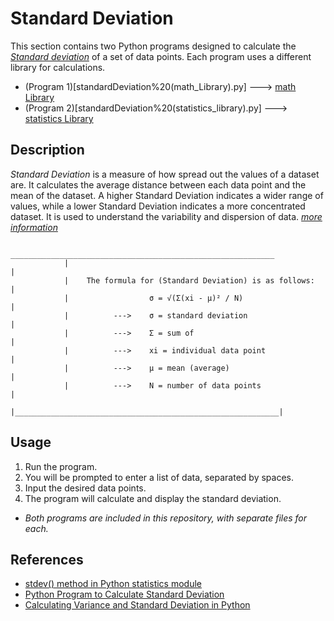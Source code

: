 # Standard Deviation

   This section contains two Python programs designed to calculate the [*Standard deviation*](https://en.wikipedia.org/wiki/Standard_deviation)
   of a set of data points. Each program uses a different library for calculations.

   * (Program 1)[standardDeviation%20(math_Library).py]  --->   [math Library](https://docs.python.org/3/library/math.html)
   * (Program 2)[standardDeviation%20(statistics_library).py]  --->   [statistics Library](https://realpython.com/python-statistics/)

## Description

   *Standard Deviation* is a measure of how spread out the values of a dataset are.
   It calculates the average distance between each data point and the mean of the dataset. 
   A higher Standard Deviation indicates a wider range of values, while a lower Standard Deviation 
   indicates a more concentrated dataset. It is used to understand the variability and dispersion of data.
   [*more information*](https://www.scribbr.com/statistics/standard-deviation/#:~:text=The%20standard%20deviation%20is%20the,clustered%20close%20to%20the%20mean.)

                 ___________________________________________________________
                |                                                           |
                |    The formula for (Standard Deviation) is as follows:    |           
                |                  σ = √(Σ(xi - μ)² / N)                    |     
                |          --->    σ = standard deviation                   |     
                |          --->    Σ = sum of                               |    
                |          --->    xi = individual data point               |     
                |          --->    μ = mean (average)                       |    
                |          --->    N = number of data points                |     
                |___________________________________________________________|


## Usage

   1. Run the program.
   2. You will be prompted to enter a list of data, separated by spaces.
   3. Input the desired data points.
   4. The program will calculate and display the standard deviation.

  * *Both programs are included in this repository, with separate files for each.*

## References

   * [stdev() method in Python statistics module](https://www.geeksforgeeks.org/python-statistics-stdev/)
   * [Python Program to Calculate Standard Deviation](https://www.tutorialspoint.com/python-program-to-calculate-standard-deviation)
   * [Calculating Variance and Standard Deviation in Python](https://stackabuse.com/calculating-variance-and-standard-deviation-in-python/)
